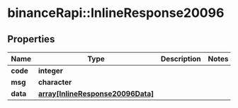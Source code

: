 # binanceRapi::InlineResponse20096


## Properties
Name | Type | Description | Notes
------------ | ------------- | ------------- | -------------
**code** | **integer** |  | 
**msg** | **character** |  | 
**data** | [**array[InlineResponse20096Data]**](inline_response_200_96_data.md) |  | 


